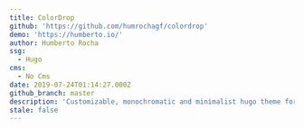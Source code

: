 ```yaml
---
title: ColorDrop
github: 'https://github.com/humrochagf/colordrop'
demo: 'https://humberto.io/'
author: Humberto Rocha
ssg:
  - Hugo
cms:
  - No Cms
date: 2019-07-24T01:14:27.000Z
github_branch: master
description: 'Customizable, monochromatic and minimalist hugo theme for personal blogs'
stale: false
---
```

